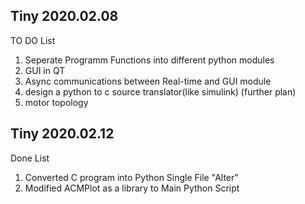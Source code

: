 ## Tiny 2020.02.08
TO DO List
1) Seperate Programm Functions into different python modules
2) GUI in QT
3) Async communications between Real-time and GUI module
4) design a python to c source translator(like simulink) (further plan)
5) motor topology

## Tiny 2020.02.12
Done List
1) Converted C program into Python Single File "Alter"
2) Modified ACMPlot as a library to Main Python Script